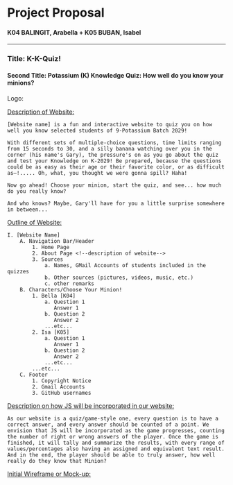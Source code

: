 # Project Proposal
#### K04 BALINGIT, Arabella + K05 BUBAN, Isabel

---

### Title: K-K-Quiz!
#### Second Title: Potassium (K) Knowledge Quiz: How well do you know your minions?
Logo:



<u> Description of Website: </u>

    [Website name] is a fun and interactive website to quiz you on how well you know selected students of 9-Potassium Batch 2029!

    With different sets of multiple-choice questions, time limits ranging from 15 seconds to 30, and a silly banana watching over you in the corner (his name's Gary), the pressure's on as you go about the quiz and test your Knowledge on K-2029! Be prepared, because the questions could be as easy as their age or their favorite color, or as difficult as—!..... Oh, what, you thought we were gonna spill? Haha!

    Now go ahead! Choose your minion, start the quiz, and see... how much do you really know?

    And who knows? Maybe, Gary'll have for you a little surprise somewhere in between...

<u> Outline of Website: </u>

    I. [Website Name]
        A. Navigation Bar/Header
            1. Home Page
            2. About Page <!--description of website-->
            3. Sources
                a. Names, GMail Accounts of students included in the quizzes
                b. Other sources (pictures, videos, music, etc.)
                c. other remarks
        B. Characters/Choose Your Minion!
            1. Bella [K04]
                a. Question 1
                   Answer 1
                b. Question 2
                   Answer 2
                ...etc...
            2. Isa [K05]
                a. Question 1
                   Answer 1
                b. Question 2
                   Answer 2
                ...etc...
            ...etc...
        C. Footer
            1. Copyright Notice
            2. Gmail Accounts
            3. GitHub usernames

<u> Description on how JS will be incorporated in our website: </u>

    As our website is a quiz/game-style one, every question is to have a correct answer, and every answer should be counted of a point. We envision that JS will be incorporated as the game progresses, counting the number of right or wrong answers of the player. Once the game is finished, it will tally and summarize the results, with every range of values/percentages also having an assigned and equivalent text result. And in the end, the player should be able to truly answer, how well really do they know that Minion?

<u> Initial Wireframe or Mock-up: </u>



